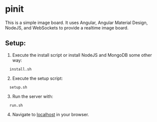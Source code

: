 # pinit

This is a simple image board. It uses Angular, Angular Material Design, NodeJS, and WebSockets to provide a realtime image board.

## Setup:
1. Execute the install script or install NodeJS and MongoDB some other way:
```shell
  install.sh
  ```
2. Execute the setup script:
```shell
  setup.sh
  ```
3. Run the server with: 
```shell
  run.sh
  ```
4. Navigate to [localhost]('localhost') in your browser.
